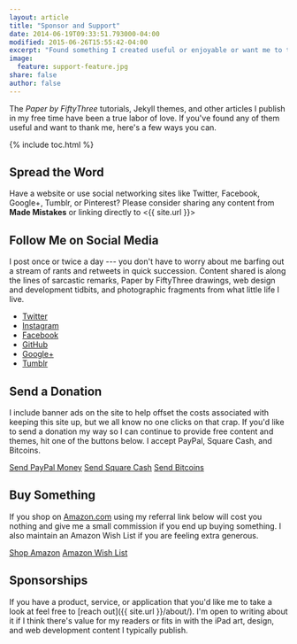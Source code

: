 ```yaml
---
layout: article
title: "Sponsor and Support"
date: 2014-06-19T09:33:51.793000-04:00
modified: 2015-06-26T15:55:42-04:00
excerpt: "Found something I created useful or enjoyable or want me to take a look at your product or app? Here's how."
image:
  feature: support-feature.jpg
share: false
author: false
---
```


The *Paper by FiftyThree* tutorials, Jekyll themes, and other articles I publish in my free time have been a true labor of love. If you've found any of them useful and want to thank me, here's a few ways you can.

{% include toc.html %}

## Spread the Word

Have a website or use social networking sites like Twitter, Facebook, Google+, Tumblr, or Pinterest? Please consider sharing any content from **Made Mistakes** or linking directly to <{{ site.url }}>

## Follow Me on Social Media

I post once or twice a day --- you don't have to worry about me barfing out a stream of rants and retweets in quick succession. Content shared is along the lines of sarcastic remarks, Paper by FiftyThree drawings, web design and development tidbits, and photographic fragments from what little life I live.

* [Twitter](https://twitter.com/mmistakes)
* [Instagram](https://instagram.com/mmistakes/)
* [Facebook](https://www.facebook.com/michaelrose)
* [GitHub](https://github.com/mmistakes)
* [Google+](https://plus.google.com/+MichaelRoseDesign/posts)
* [Tumblr](http://mademistakes.tumblr.com/)

## Send a Donation

I include banner ads on the site to help offset the costs associated with keeping this site up, but we all know no one clicks on that crap. If you'd like to send a donation my way so I can continue to provide free content and themes, hit one of the buttons below. I accept PayPal, Square Cash, and Bitcoins.

<p markdown="0">
  <a href="https://www.paypal.com/cgi-bin/webscr?cmd=_s-xclick&hosted_button_id=M6U4FS8Y794X4" onclick="ga('send', 'event', 'link', 'click', 'Send PayPal');" class="btn"><i class="fa fa-paypal"></i>Send PayPal Money</a>
  <a href="https://cash.me/$mmistakes" onclick="ga('send', 'event', 'link', 'click', 'Send Square Cash');" class="btn">Send Square Cash</a>
  <a href="https://coinbase.com/checkouts/0a71043d672fbedccb0ce98e139a8a17" onclick="ga('send', 'event', 'link', 'click', 'Send Bitcoins');" class="btn"><i class="fa fa-bitcoin"></i> Send Bitcoins</a>
</p>

## Buy Something

If you shop on [Amazon.com](http://www.amazon.com/?_encoding=UTF8&camp=1789&creative=390957&linkCode=ur2&tag=mademist-20&linkId=P557QDXPWEYIZTDS) using my referral link below will cost you nothing and give me a small commission if you end up buying something. I also maintain an Amazon Wish List if you are feeling extra generous.

<p markdown="0">
  <a href="http://www.amazon.com/?_encoding=UTF8&camp=1789&creative=390957&linkCode=ur2&tag=mademist-20&linkId=P557QDXPWEYIZTDS" onclick="ga('send', 'event', 'link', 'click', 'Shop Amazon');" class="btn">Shop Amazon</a>
  <a href="http://amzn.com/w/1K58RT2NS0SDP" onclick="ga('send', 'event', 'link', 'click', 'Amazon Wish List');" class="btn"><i class="fa fa-gift"></i> Amazon Wish List</a>
</p>

## Sponsorships

If you have a product, service, or application that you'd like me to take a look at feel free to [reach out]({{ site.url }}/about/). I'm open to writing about it if I think there's value for my readers or fits in with the iPad art, design, and web development content I typically publish.
